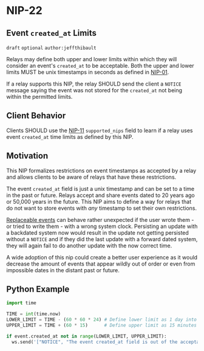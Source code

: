 NIP-22
======

Event `created_at` Limits
---------------------------

`draft` `optional` `author:jeffthibault`

Relays may define both upper and lower limits within which they will consider an event's `created_at` to be acceptable. Both the upper and lower limits MUST be unix timestamps in seconds as defined in [NIP-01](01.md).

If a relay supports this NIP, the relay SHOULD send the client a `NOTICE` message saying the event was not stored for the `created_at` not being within the permitted limits.

Client Behavior
---------------

Clients SHOULD use the [NIP-11](11.md) `supported_nips` field to learn if a relay uses event `created_at` time limits as defined by this NIP.

Motivation
----------

This NIP formalizes restrictions on event timestamps as accepted by a relay and allows clients to be aware of relays that have these restrictions.

The event `created_at` field is just a unix timestamp and can be set to a time in the past or future. Relays accept and share events dated to 20 years ago or 50,000 years in the future. This NIP aims to define a way for relays that do not want to store events with *any* timestamp to set their own restrictions.

[Replaceable events](16.md#replaceable-events) can behave rather unexpected if the user wrote them - or tried to write them - with a wrong system clock. Persisting an update with a backdated system now would result in the update not getting persisted without a `NOTICE` and if they did the last update with a forward dated system, they will again fail to do another update with the now correct time.

A wide adoption of this nip could create a better user experience as it would decrease the amount of events that appear wildly out of order or even from impossible dates in the distant past or future.

Python Example
--------------

```python
import time

TIME = int(time.now)
LOWER_LIMIT = TIME - (60 * 60 * 24) # Define lower limit as 1 day into the past
UPPER_LIMIT = TIME + (60 * 15)      # Define upper limit as 15 minutes into the future

if event.created_at not in range(LOWER_LIMIT, UPPER_LIMIT):
  ws.send('["NOTICE", "The event created_at field is out of the acceptable range (-24h, +15min) for this relay and was not stored."]')
```

